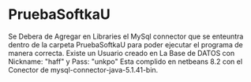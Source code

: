 # PruebaSoftkaU
Se Debera de Agregar en Libraries el MySql connector que se enteuntra dentro de la carpeta PruebaSoftkaU para poder ejecutar el programa de manera correcta.
Existe un Usuario creado en La Base de DATOS con Nickname: "haff" y Pass: "unkpo"
Esta complido en netbeans 8.2 con el Conector de mysql-connector-java-5.1.41-bin.
